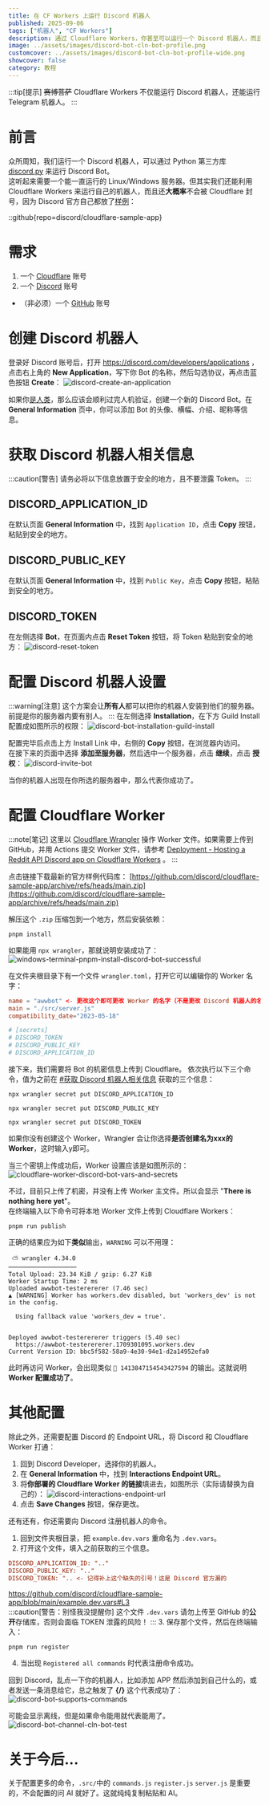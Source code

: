 ```yaml
---
title: 在 CF Workers 上运行 Discord 机器人
published: 2025-09-06
tags: ["机器人", "CF Workers"]
description: 通过 Cloudflare Workers，你甚至可以运行一个 Discord 机器人，而且完全免费！
image: ../assets/images/discord-bot-cln-bot-profile.png
customcover: ../assets/images/discord-bot-cln-bot-profile-wide.png
showcover: false
category: 教程
---
```


:::tip[提示]
~~赛博菩萨~~ Cloudflare Workers 不仅能运行 Discord 机器人，还能运行 Telegram 机器人。
:::

# 前言
众所周知，我们运行一个 Discord 机器人，可以通过 Python 第三方库 [discord.py](https://pypi.org/project/discord.py/) 来运行 Discord Bot。  
这听起来需要一个能一直运行的 Linux/Windows 服务器。但其实我们还能利用 Cloudflare Workers 来运行自己的机器人，而且还**大概率**不会被 Cloudflare 封号，因为 Discord 官方自己都放了[样例](https://github.com/discord/cloudflare-sample-app)：

::github{repo=discord/cloudflare-sample-app}

# 需求
1. 一个 [Cloudflare](https://dash.cloudflare.com) 账号
2. 一个 [Discord](https://discord.com) 账号
- （非必须）一个 [GitHub](https://github.com) 账号

# 创建 Discord 机器人
登录好 Discord 账号后，打开 https://discord.com/developers/applications ，点击右上角的 **New Application**，写下你 Bot 的名称，然后勾选协议，再点击蓝色按钮 **Create**： ![discord-create-an-application](../assets/images/discord-create-an-application.png)

如果你[是人类](/posts/captcha/)，那么应该会顺利过完人机验证，创建一个新的 Discord Bot。在 **General Information** 页中，你可以添加 Bot 的头像、横幅、介绍、昵称等信息。

# 获取 Discord 机器人相关信息
:::caution[警告]
请务必将以下信息放置于安全的地方，且不要泄露 Token。
:::

## DISCORD_APPLICATION_ID
在默认页面 **General Information** 中，找到 `Application ID`，点击 **Copy** 按钮，粘贴到安全的地方。

## DISCORD_PUBLIC_KEY
在默认页面 **General Information** 中，找到 `Public Key`，点击 **Copy** 按钮，粘贴到安全的地方。

## DISCORD_TOKEN
在左侧选择 **Bot**，在页面内点击 **Reset Token** 按钮，将 Token 粘贴到安全的地方： ![discord-reset-token](../assets/images/discord-reset-token.png)

# 配置 Discord 机器人设置
:::warning[注意]
这个方案会让**所有人**都可以把你的机器人安装到他们的服务器。前提是你的服务器内要有别人。
:::
在左侧选择 **Installation**，在下方 Guild Install 配置成如图所示的权限： ![discord-bot-installation-guild-install](../assets/images/discord-bot-installation-guild-install.png)

配置完毕后点击上方 Install Link 中，右侧的 **Copy** 按钮，在浏览器内访问。  
在接下来的页面中选择 **添加至服务器**，然后选中一个服务器，点击 **继续**，点击 **授权**： ![discord-invite-bot](../assets/images/discord-invite-bot.png)

当你的机器人出现在你所选的服务器中，那么代表你成功了。

# 配置 Cloudflare Worker
:::note[笔记]
这里以 [Cloudflare Wrangler](https://developers.cloudflare.com/workers/get-started/guide/) 操作 Worker 文件。如果需要上传到 GitHub，并用 Actions 提交 Worker 文件，请参考 [Deployment - Hosting a Reddit API Discord app on Cloudflare Workers](https://discord.com/developers/docs/tutorials/hosting-on-cloudflare-workers#deployment) 。
:::

点击链接下载最新的官方样例代码库： [https://github.com/discord/cloudflare-sample-app/archive/refs/heads/main.zip](https://github.com/discord/cloudflare-sample-app/archive/refs/heads/main.zip)

解压这个 `.zip` 压缩包到一个地方，然后安装依赖：

```shell title=pnpm
pnpm install
```

如果能用 `npx wrangler`，那就说明安装成功了： ![windows-terminal-pnpm-install-discord-bot-successful](../assets/images/windows-terminal-pnpm-install-discord-bot-successful.png)

在文件夹根目录下有一个文件 `wrangler.toml`，打开它可以编辑你的 Worker 名字：

```toml title=wrangler.toml
name = "awwbot" <- 更改这个即可更改 Worker 的名字（不是更改 Discord 机器人的名字）
main = "./src/server.js"
compatibility_date="2023-05-18"

# [secrets]
# DISCORD_TOKEN
# DISCORD_PUBLIC_KEY
# DISCORD_APPLICATION_ID
```

接下来，我们需要将 Bot 的机密信息上传到 Cloudflare。
依次执行以下三个命令，值为之前在 [#获取 Discord 机器人相关信息](#获取-discord-机器人相关信息) 获取的三个信息：

```shell title=wrangler
npx wrangler secret put DISCORD_APPLICATION_ID

npx wrangler secret put DISCORD_PUBLIC_KEY

npx wrangler secret put DISCORD_TOKEN
```

如果你没有创建这个 Worker，Wrangler 会让你选择**是否创建名为xxx的 Worker**，这时输入y即可。

当三个密钥上传成功后，Worker 设置应该是如图所示的： ![cloudflare-worker-discord-bot-vars-and-secrets](../assets/images/cloudflare-worker-discord-bot-vars-and-secrets.png)

不过，目前只上传了机密，并没有上传 Worker 主文件。所以会显示 "**There is nothing here yet**"。  
在终端输入以下命令可将本地 Worker 文件上传到 Cloudflare Workers：

```shell title=pnpm
pnpm run publish
```

正确的结果应为如下**类似**输出，`WARNING` 可以不用理：

```shell title="pnpm run publish"
 ⛅️ wrangler 4.34.0
───────────────────
Total Upload: 23.34 KiB / gzip: 6.27 KiB
Worker Startup Time: 2 ms
Uploaded awwbot-testerererer (7.46 sec)
▲ [WARNING] Worker has workers.dev disabled, but 'workers_dev' is not in the config.

  Using fallback value 'workers_dev = true'.


Deployed awwbot-testerererer triggers (5.40 sec)
  https://awwbot-testerererer.1709301095.workers.dev
Current Version ID: bbc5f582-58a9-4e30-94e1-d2a14952efa0
```

此时再访问 Worker，会出现类似 `👋 1413847154543427594` 的输出。这就说明 **Worker 配置成功了**。

# 其他配置
除此之外，还需要配置 Discord 的 Endpoint URL，将 Discord 和 Cloudflare Worker 打通：
1. 回到 Discord Developer，选择你的机器人。
2. 在 **General Information** 中，找到 **Interactions Endpoint URL**。
3. 将**你部署的 Cloudflare Worker 的链接**填进去，如图所示（实际请替换为自己的）： ![discord-interactions-endpoint-url](../assets/images/discord-interactions-endpoint-url.png)
4. 点击 **Save Changes** 按钮，保存更改。

还有还有，你还需要向 Discord 注册机器人的命令。  
1. 回到文件夹根目录，把 `example.dev.vars` 重命名为 `.dev.vars`。
2. 打开这个文件，填入之前获取的三个信息。
```ini title=.dev.vars
DISCORD_APPLICATION_ID: ".."
DISCORD_PUBLIC_KEY: ".."
DISCORD_TOKEN: ".. <- 记得补上这个缺失的引号！这是 Discord 官方漏的
```
https://github.com/discord/cloudflare-sample-app/blob/main/example.dev.vars#L3  
:::caution[警告：别怪我没提醒你]
这个文件 `.dev.vars` 请勿上传至 GitHub 的**公开**存储库，否则会面临 TOKEN 泄露的风险！
:::
3. 保存那个文件，然后在终端输入：
```shell title=pnpm
pnpm run register
```
4. 当出现 `Registered all commands` 时代表注册命令成功。

回到 Discord，乱点一下你的机器人，比如添加 APP 然后添加到自己什么的，或者发送一条消息给它，总之触发了 **{/}** 这个代表成功了：![discord-bot-supports-commands](../assets/images/discord-bot-supports-commands.png)

可能会显示离线，但是如果命令能用就代表能用了。 ![discord-bot-channel-cln-bot-test](../assets/images/discord-bot-channel-cln-bot-test.png)

# 关于今后...
关于配置更多的命令，`.src/`中的 `commands.js` `register.js` `server.js` 是重要的，不会配置的问 AI 就好了。这就纯纯复制粘贴和 AI。